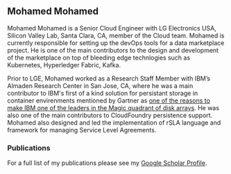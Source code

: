 ## Mohamed Mohamed

Mohamed Mohamed is a Senior Cloud Engineer with LG Electronics USA, Silicon Valley Lab, Santa Clara, CA, member of the Cloud team. Mohamed is currently responsible for setting up the devOps tools for a data marketplace project. He is one of the main contributors to the design and development of the marketplace on top of bleeding edge technlogies such as Kubernetes, Hyperledger Fabric, Kafka. 


Prior to LGE, Mohamed worked as a Research Staff Member with IBM’s Almaden Research Center in San Jose, CA, where he was a main contributor to IBM's first of a kind solution for persistant storage in container envirenments mentioned by Gartner as [one of the reasons to make IBM one of the leaders in the Magic quadrant of disk arrays](https://www.gartner.com/doc/reprints?id=1-5P9G6ZN&ct=181101&st=sb). He was also one of the main contributors to CloudFoundry persistence support. Mohamed also designed and led the implementation of rSLA language and framework for managing Service Level Agreements.

### Publications

For a full list of my publications please see my [Google Scholar Profile](https://goo.gl/K5jNhg).
